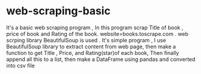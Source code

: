 # web-scraping-basic
It's a basic web scraping program , In this program scrap Title of book , price of book and Rating of the book. 
website=books.toscrape.com .
web scrping library BeautifulSoup is used .
It's simple program , I use BeautifulSoup library to extract content from web page, then make a function to get Title , Price, and Rating(star)of each book, Then finally append all this to a list, then make a DataFrame using pandas and converted into csv file
